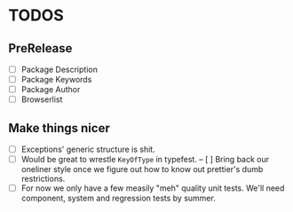 # TODOS

## PreRelease
- [ ] Package Description
- [ ] Package Keywords
- [ ] Package Author
- [ ] Browserlist

## Make things nicer
- [ ] Exceptions' generic structure is shit.
- [ ] Would be great to wrestle `KeyOfType` in typefest.
– [ ] Bring back our oneliner style once we figure out how to know out prettier's dumb restrictions.
- [ ] For now we only have a few measily "meh" quality unit tests. We'll need component, system and regression tests by summer.
